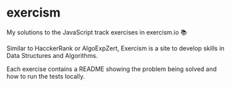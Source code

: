 # exercism
My solutions to the JavaScript track exercises in exercism.io 📚

Similar to HacckerRank or AlgoExpZert, Exercism is a site to develop skills in Data Structures and Algorithms. 

Each exercise contains a README showing the problem being solved and how to run the tests locally.
